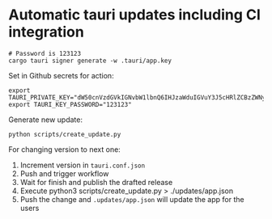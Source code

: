 # Automatic tauri updates including CI integration

```console
# Password is 123123
cargo tauri signer generate -w .tauri/app.key
```

Set in Github secrets for action:
```console
export TAURI_PRIVATE_KEY="dW50cnVzdGVkIGNvbW1lbnQ6IHJzaWduIGVuY3J5cHRlZCBzZWNyZXQga2V5ClJXUlRZMEl5a1hsMHhLUTQrWHoveDVzQkRDU3k1UmZnT3IwcmtWcndaU1NmeDFvRE5mY0FBQkFBQUFBQUFBQUFBQUlBQUFBQVVnMVdpcm9ETzdHT1RVb1doeFpSL3B2cUJKOGFpV3ZpL09UbVFUMDliOGZTbU80VjFobnhkNmNwdnA0OUhiN0p4eHFySm9DMHcrT2plc0VpWi9haHR0WjlmTGpBUHJXMzZicG0xdHdxb0ZMS1BKaFZRYURBYTBha1ZZbW9EdmttWWRFOElQdUlWclU9Cg=="
export TAURI_KEY_PASSWORD="123123"
```

Generate new update:
```console
python scripts/create_update.py
```

For changing version to next one:
1. Increment version in `tauri.conf.json`
2. Push and trigger workflow
3. Wait for finish and publish the drafted release
4. Execute python3 scripts/create_update.py > ./updates/app.json
5. Push the change and `.updates/app.json` will update the app for the users